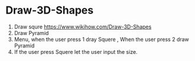 # Draw-3D-Shapes
1. Draw squre https://www.wikihow.com/Draw-3D-Shapes
2. Draw Pyramid
3. Menu, when the user press 1 dray Squere , When the user press 2 draw Pyramid
4. If the user press Squere let the user input the size.

